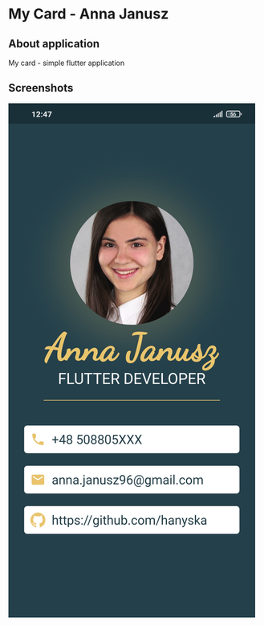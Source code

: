 # My Card - Anna Janusz

## About application

My card - simple flutter application 

## Screenshots

![alt text](https://github.com/hanyska/my-card/blob/master/screenshots/screenshot_my_card.jpg?raw=true)